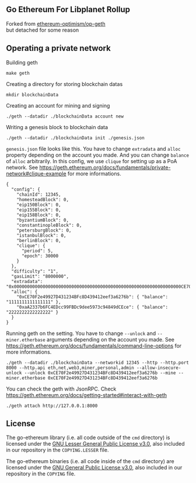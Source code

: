 ## Go Ethereum For Libplanet Rollup

Forked from [ethereum-optimism/op-geth](https://github.com/ethereum-optimism/op-geth) </br>
but detached for some reason


## Operating a private network

Building geth

```shell
make geth
```

Creating a directory for storing blockchain datas

```shell
mkdir blockchainData
```

Creating an account for mining and signing

```shell
./geth --datadir ./blockchainData account new
```

Writing a genesis block to blockchain data

```shell
./geth --datadir ./blockchainData init ./genesis.json
```

`genesis.json` file looks like this. You have to change `extradata` and `alloc` property depending on the account you made. And you can change `balance` of `alloc` arbitrarily. In this config, we use `clique` for setting up as a PoA network. See https://geth.ethereum.org/docs/fundamentals/private-network#clique-example for more informations.

```shell
{
  "config": {
    "chainId": 12345,
    "homesteadBlock": 0,
    "eip150Block": 0,
    "eip155Block": 0,
    "eip158Block": 0,
    "byzantiumBlock": 0,
    "constantinopleBlock": 0,
    "petersburgBlock": 0,
    "istanbulBlock": 0,
    "berlinBlock": 0,
    "clique": {
      "period": 5,
      "epoch": 30000
    }
  },
  "difficulty": "1",
  "gasLimit": "8000000",
  "extradata": "0x0000000000000000000000000000000000000000000000000000000000000000CE70F2e49927D431234BFc8D439412eef3a6276b0000000000000000000000000000000000000000000000000000000000000000000000000000000000000000000000000000000000000000000000000000000000",
  "alloc": {
    "0xCE70F2e49927D431234BFc8D439412eef3a6276b": { "balance": "1111111111111111" },
    "0xaA2337b6FC4EDcc99FBDc9dee5973c94849dCEce": { "balance": "2222222222222222" }
  }
}
```

Running geth on the setting. You have to change `--unlock` and `--miner.etherbase` arguments depending on the account you made. See https://geth.ethereum.org/docs/fundamentals/command-line-options for more informations.

```shell
./geth --datadir ./blockchainData --networkid 12345 --http --http.port 8000 --http.api eth,net,web3,miner,personal,admin --allow-insecure-unlock --unlock 0xCE70F2e49927D431234BFc8D439412eef3a6276b --mine --miner.etherbase 0xCE70F2e49927D431234BFc8D439412eef3a6276b
```

You can check the geth with JsonRPC. Check https://geth.ethereum.org/docs/getting-started#interact-with-geth

```shell
./geth attach http://127.0.0.1:8000
```

## License

The go-ethereum library (i.e. all code outside of the `cmd` directory) is licensed under the
[GNU Lesser General Public License v3.0](https://www.gnu.org/licenses/lgpl-3.0.en.html),
also included in our repository in the `COPYING.LESSER` file.

The go-ethereum binaries (i.e. all code inside of the `cmd` directory) are licensed under the
[GNU General Public License v3.0](https://www.gnu.org/licenses/gpl-3.0.en.html), also
included in our repository in the `COPYING` file.
